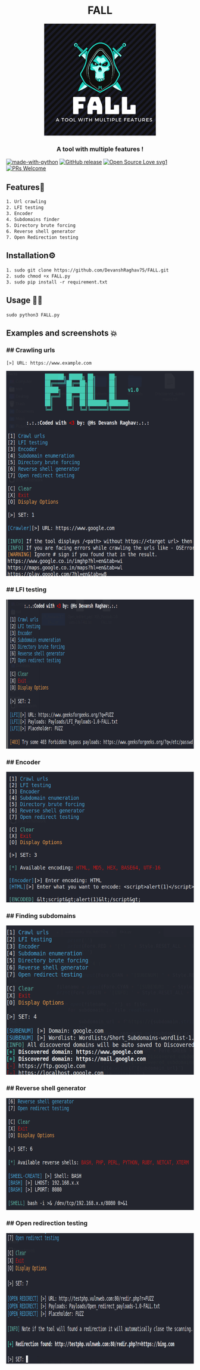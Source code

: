 <h1 align="center">FALL</h1>
<p align="center"><img src="https://github.com/DevanshRaghav75/FALL/blob/main/FALL%20logo.png"  width="300" height="300" />
<h3 align="center">A tool with multiple features !</h3>

[![made-with-python](https://img.shields.io/badge/Made%20with-Python-1f425f.svg)](https://www.python.org/)
[![GitHub release](https://img.shields.io/github/release/Devansh/FALL.svg)](https://GitHub.com/DevanshRaghav75/FALL/releases/)
[![Open Source Love svg1](https://badges.frapsoft.com/os/v1/open-source.svg?v=103)](https://github.com/ellerbrock/open-source-badges/)
[![PRs Welcome](https://img.shields.io/badge/PRs-welcome-brightgreen.svg?style=flat-square)](http://makeapullrequest.com)

## Features🍳
```features
1. Url crawling
2. LFI testing
3. Encoder
4. Subdomains finder
5. Directory brute forcing
6. Reverse shell generator
7. Open Redirection testing
```
## Installation⚙️
```installation
1. sudo git clone https://github.com/DevanshRaghav75/FALL.git
2. sudo chmod +x FALL.py
3. sudo pip install -r requirement.txt
```
## Usage 👨‍💻
```usage
sudo python3 FALL.py
```
## Examples and screenshots 💥

<h3>## Crawling urls</h1>

```crawler
[>] URL: https://www.example.com
```

<img src="https://github.com/DevanshRaghav75/FALL/blob/main/examples/crawl_urls.png" width="600" height="550" />

<h3>## LFI testing</h3>
<img src="https://github.com/DevanshRaghav75/FALL/blob/main/examples/LFI_testing.png" width="750" height="400" />
<h3>## Encoder</h3>
<img src="https://github.com/DevanshRaghav75/FALL/blob/main/examples/encoder.png" width="550" height="350" />
<h3>## Finding subdomains</h3>
<img src="https://github.com/DevanshRaghav75/FALL/blob/main/examples/Subdomain_enum.png" width="560" height="400" />
<h3>## Reverse shell generator</h3>
<img src="https://github.com/DevanshRaghav75/FALL/blob/main/examples/reverse_shell_generator.png" width="600" height="300" />
<h3>## Open redirection testing</h3>
<img src="https://github.com/DevanshRaghav75/FALL/blob/main/examples/OpenRedirection_testing.png" width="700" height="350" />





